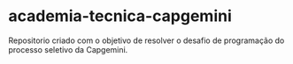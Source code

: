 # academia-tecnica-capgemini
Repositorio criado com o objetivo de resolver o desafio de programação do processo seletivo da Capgemini.
